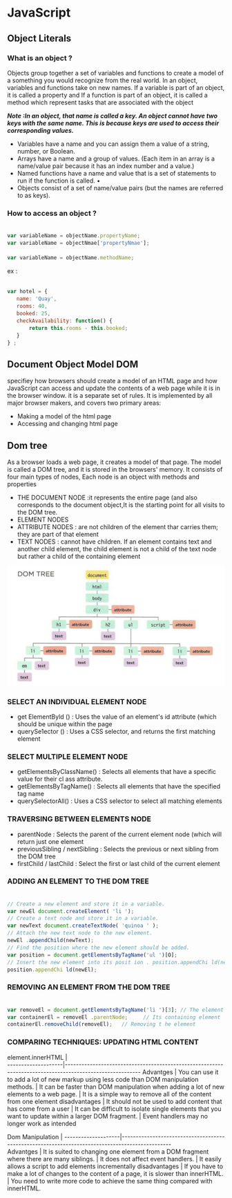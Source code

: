 # JavaScript

## Object Literals

### What is an object ? 

Objects group together a set of variables and functions to create a model of a something you would recognize from the real world. In an object, variables and functions take on new names. If a variable is part of an object, it is called a property and If a function is part of an object, it is called a method which represent tasks that are associated with the object

***Note :In an object, that name is called a key. An object cannot have two keys with the same name. This is because keys are used to access their corresponding values.***

- Variables have a name and you can assign them a value of a string, number, or Boolean. 
- Arrays have a name and a group of values. (Each item in an array is a name/value pair because it has an index number and a value.) 
- Named functions have a name and value that is a set of statements to run if the function is called. • 
- Objects consist of a set of name/value pairs (but the names are referred to as keys). 

### How to access an object ?

```javascript

var variableName = objectName.propertyName;
var variableName = objectNmae['propertyNmae'];

var variableName = objectName.methodName;

```
ex :

 ```javascript

var hotel = { 
    name: 'Quay', 
    rooms: 40, 
    booked: 25, 
    checkAvailability: function() { 
        return this.rooms - this.booked; 
    } 
} ; 

```

## Document Object Model DOM

specifiey how browsers should create a model of an HTML page and how JavaScript can access and update the contents of a web page while it is in the browser window. it is a separate set of rules. It is implemented by all major browser makers, and covers two primary areas:

- Making a model of the html page 
- Accessing and changing html page 

## Dom tree

As a browser loads a web page, it creates a model of that page. The model is called a DOM tree, and it is stored in the browsers' memory. It consists of four main types of nodes, Each node is an object with methods and properties

- THE DOCUMENT NODE :it represents the entire page (and also corresponds to the document object,It is the starting point for all visits to the DOM tree.
- ELEMENT NODES 
- ATTRIBUTE NODES : are not children of the element thar carries them; they are part of that element
- TEXT NODES :  cannot have children. If an element contains text and another child element, the child element is not a child of the text node but rather a child of the containing element

![Dom tree](img/Capture.PNG)

### SELECT AN INDIVIDUAL ELEMENT NODE 

- get ElementByld () : Uses the value of an element's id attribute (which should be unique within the page
- querySe1ector () : Uses a CSS selector, and returns the first matching element

### SELECT MULTIPLE ELEMENT NODE

- getElementsByClassName() : Selects all elements that have a specific value for their cl ass attribute.
- getElementsByTagName() : Selects all elements that have the specified tag name
- querySelectorAll() : Uses a CSS selector to select all matching elements

### TRAVERSING BETWEEN ELEMENTS NODE

- parentNode : Selects the parent of the current element node (which will return just one element
- previousSibling / nextSibling : Selects the previous or next sibling from the DOM tree
- firstChild / lastChild : Select the first or last child of the current element

### ADDING AN ELEMENT TO THE DOM TREE 

```javascript

// Create a new element and store it in a variable. 
var newEl document.createElement( 'li '); 
// Create a text node and store it in a variable. 
var newText document.createTextNode( 'quinoa ' ); 
// Attach the new text node to the new element. 
newEl .appendChild(newText); 
// Find the position where the new element should be added. 
var position = document.getElementsByTagName('ul ')[O]; 
// Insert the new element into its posit ion . position.appendChi ld(newEl); 
position.appendChi ld(newEl);

```

### REMOVING AN ELEMENT FROM THE DOM TREE 

```javascript

var removeEl = document.getElementsByTagName('li ')[3]; // The element to remove 
var containerEl = removeEl .parentNode;     // Its containing element 
containerEl.removeChild(removeEl);   // Removing t he element 

```

### COMPARING TECHNIQUES: UPDATING HTML CONTENT 

element.innerHTML   |  
--------------------|---------------------------------------------------------------------------------------------------------
Advantges            | You can use it to add a lot of new markup using less code than DOM manipulation methods.
                    | It can be faster than DOM manipulation when adding a lot of new elements to a web page.
                    | It is a simple way to remove all of the content from one element 
disadvantages        | It should not be used to add content that has come from a user 
                    | It can be difficult to isolate single elements that you want to update within a larger DOM fragment.
                    | Event handlers may no longer work as intended 



Dom Manipulation    |
--------------------|------------------------------------------------------------------------------------------------           
Advantges           | It is suited to changing one element from a DOM fragment where there are many siblings. 
                    | It does not affect event handlers.
                    | It easily allows a script to add elements incrementally
disadvantages        | If you have to make a lot of changes to the content of a page, it is slower than innerHTML.  
                    | You need to write more code to achieve the same thing compared with innerHTML. 
